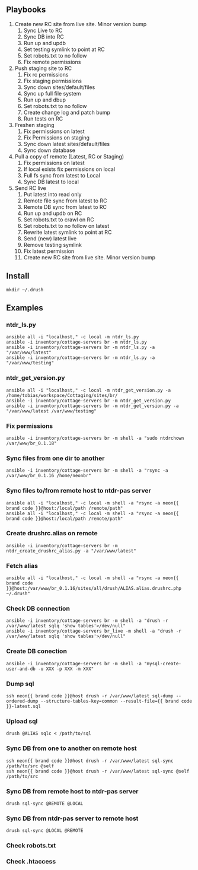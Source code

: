 ## Playbooks

1. Create new RC site from live site. Minor version bump
    1. Sync Live to RC
    1. Sync DB into RC
    1. Run up and updb
    1. Set testing symlink to point at RC
    1. Set robots.txt to no follow
    1. Fix remote permissions
1. Push staging site to RC
    1. Fix rc permissions
    1. Fix staging permissions
    1. Sync down sites/default/files
    1. Sync up full file system
    1. Run up and dbup
    1. Set robots.txt to no follow
    1. Create change log and patch bump
    1. Run tests on RC
1. Freshen staging
    1. Fix permissions on latest
    1. Fix Permissions on staging
    1. Sync down latest sites/default/files
    1. Sync down database
1. Pull a copy of remote (Latest, RC or Staging)
    1. Fix permissions on latest
    1. If local exists fix permissions on local
    1. Full fs sync from latest to Local
    1. Sync DB latest to local
1. Send RC live
    1. Put latest into read only
    1. Remote file sync from latest to RC
    1. Remote DB sync from latest to RC
    1. Run up and updb on RC
    1. Set robots.txt to crawl on RC
    1. Set robots.txt to no follow on latest
    1. Rewrite latest symlink to point at RC
    1. Send (new) latest live
    1. Remove testing symlink
    1. Fix latest permission
    1. Create new RC site from live site. Minor version bump

## Install

    mkdir ~/.drush

## Examples

### ntdr_ls.py
    ansible all -i "localhost," -c local -m ntdr_ls.py
    ansible -i inventory/cottage-servers br -m ntdr_ls.py
    ansible -i inventory/cottage-servers br -m ntdr_ls.py -a "/var/www/latest"
    ansible -i inventory/cottage-servers br -m ntdr_ls.py -a "/var/www/testing"

### ntdr_get_version.py
    ansible all -i "localhost," -c local -m ntdr_get_version.py -a /home/tobias/workspace/Cottaging/sites/br/
    ansible -i inventory/cottage-servers br -m ntdr_get_version.py
    ansible -i inventory/cottage-servers br -m ntdr_get_version.py -a "/var/www/latest /var/www/testing"

### Fix permissions
    ansible -i inventory/cottage-servers br -m shell -a "sudo ntdrchown /var/www/br_0.1.18"

### Sync files from one dir to another
    ansible -i inventory/cottage-servers br -m shell -a "rsync -a /var/www/br_0.1.16 /home/neonbr"

### Sync files to/from remote host to ntdr-pas server
    ansible all -i "localhost," -c local -m shell -a "rsync -a neon{{ brand code }}@host:/local/path /remote/path"
    ansible all -i "localhost," -c local -m shell -a "rsync -a neon{{ brand code }}@host:/local/path /remote/path"

### Create drushrc.alias on remote
    ansible -i inventory/cottage-servers br -m ntdr_create_drushrc_alias.py -a "/var/www/latest"

### Fetch alias
    ansible all -i "localhost," -c local -m shell -a "rsync -a neon{{ brand code }}@host:/var/www/br_0.1.16/sites/all/drush/ALIAS.alias.drushrc.php ~/.drush"

### Check DB connection
    ansible -i inventory/cottage-servers br -m shell -a "drush -r /var/www/latest sqlq 'show tables'>/dev/null"
    ansible -i inventory/cottage-servers br_live -m shell -a "drush -r /var/www/latest sqlq 'show tables'>/dev/null"

### Create DB conection
    ansible -i inventory/cottage-servers br -m shell -a "mysql-create-user-and-db -u XXX -p XXX -m XXX"

### Dump sql
    ssh neon{{ brand code }}@host drush -r /var/www/latest sql-dump --ordered-dump --structure-tables-key=common --result-file={{ brand code }}-latest.sql

### Upload sql
    drush @ALIAS sqlc < /path/to/sql

### Sync DB from one to another on remote host
    ssh neon{{ brand code }}@host drush -r /var/www/latest sql-sync /path/to/src @self
    ssh neon{{ brand code }}@host drush -r /var/www/latest sql-sync @self /path/to/src

### Sync DB from remote host to ntdr-pas server
    drush sql-sync @REMOTE @LOCAL

### Sync DB from ntdr-pas server to remote host
    drush sql-sync @LOCAL @REMOTE

### Check robots.txt
### Check .htaccess
